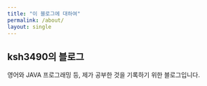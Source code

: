 ```yaml
---
title: "이 블로그에 대하여"
permalink: /about/
layout: single
---
```


## ksh3490의 블로그

영어와 JAVA 프로그래밍 등, 제가 공부한 것을 기록하기 위한 블로그입니다.
